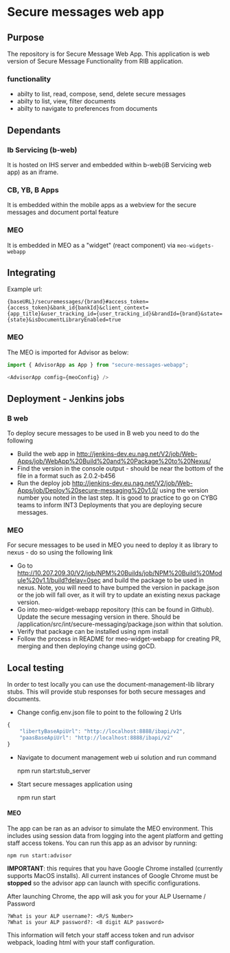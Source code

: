 # Secure messages web app

## Purpose
The repository is for Secure Message Web App.
This application is web version of Secure Message Functionality from RIB application.

### functionality
* abilty to list, read, compose, send, delete secure messages
* abilty to list, view, filter documents
* abilty to navigate to preferences from documents 

## Dependants

### Ib Servicing (b-web)
It is hosted on IHS server and embedded within b-web(iB Servicing web app) as an iframe.

### CB, YB, B Apps
It is embedded within the mobile apps as a webview for the secure messages and document portal feature

### MEO
It is embedded in MEO as a "widget" (react component) via `meo-widgets-webapp`

## Integrating

Example url:

```
{baseURL}/securemessages/{brand}#access_token={access_token}&bank_id{bankId}&client_context={app_title}&user_tracking_id={user_tracking_id}&brandId={brand}&state={state}&isDocumentLibraryEnabled=true
```

### MEO

The MEO is imported for Advisor as below:

```javascript
import { AdvisorApp as App } from "secure-messages-webapp";

<AdvisorApp comfig={meoConfig} />
```

## Deployment - Jenkins jobs

### B web

To deploy secure messages to be used in B web you need to do the following
* Build the web app in http://jenkins-dev.eu.nag.net/V2/job/Web-Apps/job/WebApp%20Build%20and%20Package%20to%20Nexus/
* Find the version in the console output - should be near the bottom of the file in a format such as 2.0.2-b456
* Run the deploy job http://jenkins-dev.eu.nag.net/V2/job/Web-Apps/job/Deploy%20secure-messaging%20v1.0/ using the version number you noted in the last step. It is good to practice to go on CYBG teams to inform INT3 Deployments that you are deploying secure messages.

### MEO

For secure messages to be used in MEO you need to deploy it as library to nexus - do so using the following link

* Go to http://10.207.209.30/V2/job/NPM%20Builds/job/NPM%20Build%20Module%20v1.1/build?delay=0sec and build the package to be used in nexus. Note, you will need to have bumped the version in package.json or the job will fall over, as it will try to update an existing nexus package version.
* Go into meo-widget-webapp repository (this can be found in Github). Update the secure messaging version in there. Should be /application/src/int/secure-messaging/package.json within that solution.
* Verify that package can be installed using npm install
* Follow the process in README for meo-widget-webapp for creating PR, merging and then deploying change using goCD.

## Local testing

In order to test locally you can use the document-management-lib library stubs. This will provide stub responses for both secure messages and documents.

* Change config.env.json file to point to the following 2 Urls

```javascript
{
    "libertyBaseApiUrl": "http://localhost:8888/ibapi/v2",
    "paasBaseApiUrl": "http://localhost:8888/ibapi/v2"
}

```

* Navigate to document management web ui solution and run command 

    npm run start:stub_server

* Start secure messages application using

    npm run start

#### MEO 

The app can be ran as an advisor to simulate the MEO environment. 
This includes using session data from logging into the agent platform and getting staff access tokens.
You can run this app as an advisor by running:

    npm run start:advisor
    
**IMPORTANT**: this requires that you have Google Chrome installed (currently supports MacOS installs).
All current instances of Google Chrome must be **stopped** so the advisor app can launch with specific configurations.

After launching Chrome, the app will ask you for your ALP Username / Password

    ?What is your ALP username?: <R/S Number>
    ?What is your ALP password?: <8 digit ALP password>
    
This information will fetch your staff access token and run advisor webpack, loading html with your staff configuration.
